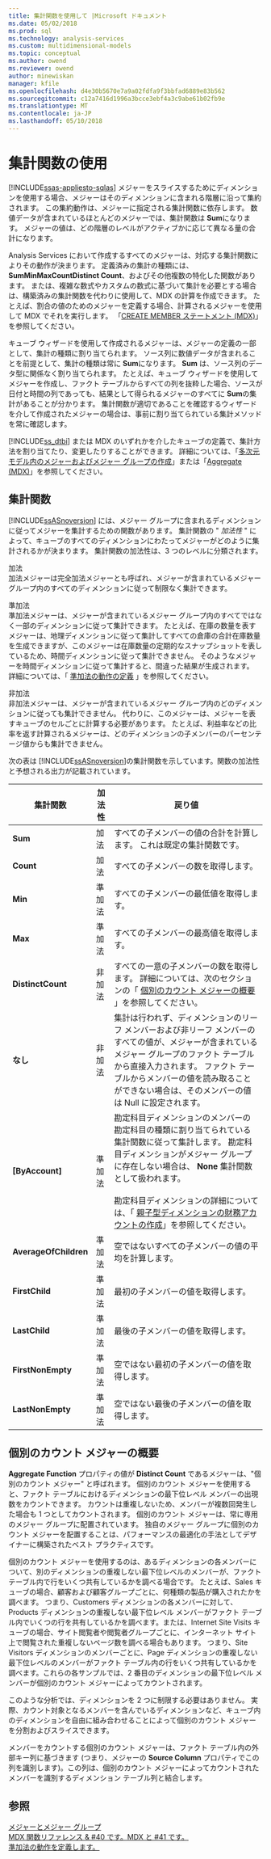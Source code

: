 ```yaml
---
title: 集計関数を使用して |Microsoft ドキュメント
ms.date: 05/02/2018
ms.prod: sql
ms.technology: analysis-services
ms.custom: multidimensional-models
ms.topic: conceptual
ms.author: owend
ms.reviewer: owend
author: minewiskan
manager: kfile
ms.openlocfilehash: d4e30b5670e7a9a02fdfa9f3bbfad6889e83b562
ms.sourcegitcommit: c12a7416d1996a3bcce3ebf4a3c9abe61b02fb9e
ms.translationtype: MT
ms.contentlocale: ja-JP
ms.lasthandoff: 05/10/2018
---
```

# <a name="use-aggregate-functions"></a>集計関数の使用
[!INCLUDE[ssas-appliesto-sqlas](../../includes/ssas-appliesto-sqlas.md)]
  メジャーをスライスするためにディメンションを使用する場合、メジャーはそのディメンションに含まれる階層に沿って集約されます。 この集約動作は、メジャーに指定される集計関数に依存します。 数値データが含まれているほとんどのメジャーでは、集計関数は **Sum**になります。 メジャーの値は、どの階層のレベルがアクティブかに応じて異なる量の合計になります。  
  
 Analysis Services において作成するすべてのメジャーは、対応する集計関数によりその動作が決まります。 定義済みの集計の種類には、**Sum****Min****Max****Count****Distinct Count**、およびその他複数の特化した関数があります。 または、複雑な数式やカスタムの数式に基づいて集計を必要とする場合は、構築済みの集計関数を代わりに使用して、MDX の計算を作成できます。 たとえば、割合の値のためのメジャーを定義する場合、計算されるメジャーを使用して MDX でそれを実行します。 「[CREATE MEMBER ステートメント &#40;MDX&#41;](../../mdx/mdx-data-definition-create-member.md)」を参照してください。  
  
 キューブ ウィザードを使用して作成されるメジャーは、メジャーの定義の一部として、集計の種類に割り当てられます。 ソース列に数値データが含まれることを前提として、集計の種類は常に **Sum**になります。 **Sum** は、ソース列のデータ型に関係なく割り当てられます。 たとえば、キューブ ウィザードを使用してメジャーを作成し、ファクト テーブルからすべての列を抜粋した場合、ソースが日付と時間の列であっても、結果として得られるメジャーのすべてに **Sum**の集計があることが分かります。 集計関数が適切であることを確認するウィザードを介して作成されたメジャーの場合は、事前に割り当てられている集計メソッドを常に確認します。  
  
 [!INCLUDE[ss_dtbi](../../includes/ss-dtbi-md.md)] または MDX のいずれかを介したキューブの定義で、集計方法を割り当てたり、変更したりすることができます。 詳細については、「[多次元モデル内のメジャーおよびメジャー グループの作成](../../analysis-services/multidimensional-models/create-measures-and-measure-groups-in-multidimensional-models.md)」または「[Aggregate &#40;MDX&#41;](../../mdx/aggregate-mdx.md)」を参照してください。  
  
##  <a name="AggFunction"></a> 集計関数  
 [!INCLUDE[ssASnoversion](../../includes/ssasnoversion-md.md)] には、メジャー グループに含まれるディメンションに従ってメジャーを集計するための関数があります。 集計関数の " *加法性* " によって、キューブのすべてのディメンションにわたってメジャーがどのように集計されるかが決まります。 集計関数の加法性は、3 つのレベルに分類されます。  
  
 加法  
 加法メジャーは完全加法メジャーとも呼ばれ、メジャーが含まれているメジャー グループ内のすべてのディメンションに従って制限なく集計できます。  
  
 準加法  
 準加法メジャーは、メジャーが含まれているメジャー グループ内のすべてではなく一部のディメンションに従って集計できます。 たとえば、在庫の数量を表すメジャーは、地理ディメンションに従って集計してすべての倉庫の合計在庫数量を生成できますが、このメジャーは在庫数量の定期的なスナップショットを表しているため、時間ディメンションに従って集計できません。 そのようなメジャーを時間ディメンションに従って集計すると、間違った結果が生成されます。 詳細については、「 [準加法の動作の定義](../../analysis-services/multidimensional-models/define-semiadditive-behavior.md) 」を参照してください。  
  
 非加法  
 非加法メジャーは、メジャーが含まれているメジャー グループ内のどのディメンションに従っても集計できません。 代わりに、このメジャーは、メジャーを表すキューブのセルごとに計算する必要があります。 たとえば、利益率などの比率を返す計算されるメジャーは、どのディメンションの子メンバーのパーセンテージ値からも集計できません。  
  
 次の表は [!INCLUDE[ssASnoversion](../../includes/ssasnoversion-md.md)]の集計関数を示しています。関数の加法性と予想される出力が記載されています。  
  
|集計関数|加法性|戻り値|  
|--------------------------|----------------|--------------------|  
|**Sum**|加法|すべての子メンバーの値の合計を計算します。 これは既定の集計関数です。|  
|**Count**|加法|すべての子メンバーの数を取得します。|  
|**Min**|準加法|すべての子メンバーの最低値を取得します。|  
|**Max**|準加法|すべての子メンバーの最高値を取得します。|  
|**DistinctCount**|非加法|すべての一意の子メンバーの数を取得します。 詳細については、次のセクションの「 [個別のカウント メジャーの概要](../../analysis-services/multidimensional-models/use-aggregate-functions.md#bkmk_distinct) 」を参照してください。|  
|**なし**|非加法|集計は行われず、ディメンションのリーフ メンバーおよび非リーフ メンバーのすべての値が、メジャーが含まれているメジャー グループのファクト テーブルから直接入力されます。 ファクト テーブルからメンバーの値を読み取ることができない場合は、そのメンバーの値は Null に設定されます。|  
|**[ByAccount]**|準加法|勘定科目ディメンションのメンバーの勘定科目の種類に割り当てられている集計関数に従って集計します。 勘定科目ディメンションがメジャー グループに存在しない場合は、 **None** 集計関数として扱われます。<br /><br /> 勘定科目ディメンションの詳細については、「 [親子型ディメンションの財務アカウントの作成](../../analysis-services/multidimensional-models/database-dimensions-finance-account-of-parent-child-type.md)」を参照してください。|  
|**AverageOfChildren**|準加法|空ではないすべての子メンバーの値の平均を計算します。|  
|**FirstChild**|準加法|最初の子メンバーの値を取得します。|  
|**LastChild**|準加法|最後の子メンバーの値を取得します。|  
|**FirstNonEmpty**|準加法|空ではない最初の子メンバーの値を取得します。|  
|**LastNonEmpty**|準加法|空ではない最後の子メンバーの値を取得します。|  
  
##  <a name="bkmk_distinct"></a> 個別のカウント メジャーの概要  
 **Aggregate Function** プロパティの値が **Distinct Count** であるメジャーは、"個別のカウント メジャー" と呼ばれます。 個別のカウント メジャーを使用すると、ファクト テーブルにおけるディメンションの最下位レベル メンバーの出現数をカウントできます。 カウントは重複しないため、メンバーが複数回発生した場合も 1 つとしてカウントされます。 個別のカウント メジャーは、常に専用のメジャー グループに配置されています。 独自のメジャー グループに個別のカウント メジャーを配置することは、パフォーマンスの最適化の手法としてデザイナーに構築されたベスト プラクティスです。  
  
 個別のカウント メジャーを使用するのは、あるディメンションの各メンバーについて、別のディメンションの重複しない最下位レベルのメンバーが、ファクト テーブル内で行をいくつ共有しているかを調べる場合です。 たとえば、Sales キューブの場合、顧客および顧客グループごとに、何種類の製品が購入されたかを調べます。 つまり、Customers ディメンションの各メンバーに対して、Products ディメンションの重複しない最下位レベル メンバーがファクト テーブル内でいくつの行を共有しているかを調べます。または、Internet Site Visits キューブの場合、サイト閲覧者や閲覧者グループごとに、インターネット サイト上で閲覧された重複しないページ数を調べる場合もあります。 つまり、Site Visitors ディメンションのメンバーごとに、Page ディメンションの重複しない最下位レベルのメンバーがファクト テーブル内の行をいくつ共有しているかを調べます。これらの各サンプルでは、2 番目のディメンションの最下位レベル メンバーが個別のカウント メジャーによってカウントされます。  
  
 このような分析では、ディメンションを 2 つに制限する必要はありません。 実際、カウント対象となるメンバーを含んでいるディメンションなど、キューブ内のディメンションを自由に組み合わせることによって個別のカウント メジャーを分割およびスライスできます。  
  
 メンバーをカウントする個別のカウント メジャーは、ファクト テーブル内の外部キー列に基づきます  (つまり、メジャーの **Source Column** プロパティでこの列を識別します)。この列は、個別のカウント メジャーによってカウントされたメンバーを識別するディメンション テーブル列と結合します。  
  
## <a name="see-also"></a>参照  
 [メジャーとメジャー グループ](../../analysis-services/multidimensional-models/measures-and-measure-groups.md)   
 [MDX 関数リファレンス & #40 です。MDX と #41 です。](../../mdx/mdx-function-reference-mdx.md)   
 [準加法の動作を定義します。](../../analysis-services/multidimensional-models/define-semiadditive-behavior.md)  
  
  
